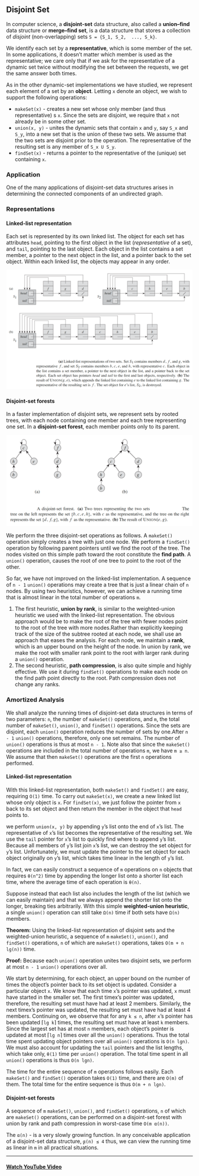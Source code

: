 ## Disjoint Set
In computer science, a __disjoint-set__ data structure, also called a __union–find__ data structure or __merge–find set__, is a data structure that stores a collection of _disjoint_ (non-overlapping) sets `S = {S_1, S_2,  ..., S_k}`.

We identify each set by a __representative__, which is some member of the set. In some applications, it doesn’t matter which member is used as the representative; we care only that if we ask for the representative of a dynamic set twice without modifying the set between the requests, we get the same answer both times.

As in the other dynamic-set implementations we have studied, we represent each element of a set by an __object__.  Letting `x` denote an object, we wish to support the following operations:
* `makeSet(x)` - creates a new set whose only member (and thus representative) s `x`. Since the sets are disjoint, we require that `x` not already be in some other set.
* `union(x, y)` - unites the dynamic sets that contain `x` and `y`, say `S_x` and `S_y`, into a new set that is the union of these two sets.  We assume that the two sets are disjoint prior to the operation. The representative of the resulting set is any member of `S_x U S_y`.
* `findSet(x)` - returns a pointer  to the representative  of the (unique)  set containing `x`.

### Application
One  of  the  many  applications  of  disjoint-set  data  structures  arises  in  determining  the  connected  components  of  an  undirected  graph.


### Representations
#### Linked-list representation
Each set is represented by its own linked list. The object for each set has attributes `head`, pointing  to the first object  in the list (_representative_ of a set),  and `tail`,  pointing  to the last object.   Each object in the list contains a set member, a pointer to the next object in the list, and a pointer back to the set object.  Within each linked list, the objects may appear in any order.

![linked-list-disjoint-set](./images/linked-list-disjoint-set.png)

#### Disjoint-set forests
In a faster implementation of disjoint sets, we represent sets by rooted trees, with each node containing one member and each tree representing one set.  In a __disjoint-set forest__, each member points only to its parent.

![disjoint-set-forest](./images/disjoint-set-forest.png)

We perform the three disjoint-set operations as follows. A `makeSet()` operation simply creates a tree with just one node.  We perform a `findSet()` operation by following parent pointers until we find the root of the tree.  The nodes visited on this  simple  path  toward  the  root  constitute  the __find path__. A `union()` operation, causes the root of one tree to point to the root of the other.

So far,  we have not improved on the linked-list  implementation.   A sequence  of `n - 1` `union()` operations may create a tree that is just a linear chain of `n` nodes. By using two heuristics, however, we can achieve a running time that is almost linear in the total number of operations `m`.

1. The first heuristic, __union by rank__, is similar to the weighted-union heuristic we used with the linked-list representation.  The obvious approach would be to make the root of the tree with fewer nodes point to the root of the tree with more nodes.Rather than explicitly keeping track of the size of the subtree rooted at each node, we shall use an approach that eases the analysis.  For each node,  we maintain a __rank__, which is an upper bound on the height of the node.  In union by rank,  we make the root with smaller rank point to the root with larger rank during a `union()` operation.
2. The second heuristic, __path compression__, is also quite simple and highly effective. We use it during `findSet()` operations to make each node on the find path point directly to the root. Path compression does not change any ranks.


### Amortized Analysis
We shall analyze the running times of disjoint-set data structures in terms of two parameters: `n`, the number of `makeSet()` operations, and `m`, the total number of `makeSet()`, `union()`, and `findSet()` operations. Since the sets  are disjoint,  each  `union()` operation  reduces  the number  of  sets by one.After `n - 1` `union()` operations,  therefore,  only one set remains.  The number of `union()` operations  is  thus  at  most `n - 1`.   Note  also  that  since  the  `makeSet()` operations are included in the total number of operations `m`, we have `m ≥ n`. We assume that then `makeSet()` operations are the first `n` operations performed.

#### Linked-list representation
With this linked-list  representation,  both `makeSet()` and `findSet()` are easy, requiring `O(1)` time.   To  carry  out  `makeSet(x)`,  we  create  a  new  linked  list whose only object is `x`. For `findSet(x)`, we just follow the pointer from `x` back to its set object and then return the member in the object that `head` points to.

we perform  `union(x, y)` by appending `y`’s list onto the end of `x`’s list. The representative of `x`’s list becomes the representative of the resulting set. We use the `tail` pointer for `x`’s list to quickly find where to append `y`’s list. Because all members of `y`’s list join `x`’s list, we can destroy the set object for `y`’s list. Unfortunately, we must update the pointer to the set object for each object originally on `y`’s list, which takes time linear in the length of `y`’s list.

In fact,  we can easily construct  a sequence  of `m` operations  on `n` objects that requires `θ(n^2)` time by appending the longer list onto a shorter list each time, where the average time of each operation is `θ(n)`.

Suppose instead that each list also includes the length of the list (which we can easily maintain) and that we always append the shorter list onto the longer, breaking ties arbitrarily.  With this simple __weighted-union heuristic__, a  single `union()` operation can still take `Ω(n)` time if both sets have `Ω(n)` members.

__Theorem:__ Using the linked-list representation of disjoint sets and the weighted-union heuristic, a sequence of `m` `makeSet()`, `union()`, and `findSet()` operations, `n` of which are `makeSet()` operations, takes `O(m + n lg(n))` time.

__Proof:__ Because  each `union()` operation  unites  two  disjoint  sets,  we  perform  at most `n - 1` `union()` operations over all.

We start by determining, for each object, an upper bound on the number of times the object’s pointer back to its set object is updated.  Consider a particular object `x`. We know that each time `x`’s pointer was updated, `x` must have started in the smaller set.  The first timex’s pointer  was updated,  therefore,  the resulting set must have had at least 2 members. Similarly, the next timex’s pointer was updated, the resulting set must have had at least 4 members.  Continuing on, we observe that for any `k ≤ n`, after `x`’s pointer has been updated &lceil;`lg k`&rceil; times, the resulting set must have at least `k` members.  Since the largest set has at most `n` members, each object’s pointer is updated at most &lceil;`lg n`&rceil; times over all the `union()` operations. Thus  the  total  time  spent  updating  object  pointers  over  all `union()` operations is `O(n lgn)`.  We must also account for updating the `tail` pointers and the list lengths, which take only‚ `θ(1)` time per `union()` operation.  The total time spent in all `union()` operations is thus `O(n lgn)`.

The time for the entire sequence of `m` operations follows easily.  Each `makeSet()` and `findSet()` operation takes `O(1)` time, and there are `O(m)` of them.  The total time for the entire sequence is thus `O(m + n lgn)`.

#### Disjoint-set forests
A sequence of `m` `makeSet()`, `union()`, and `findSet()` operations, `n` of which are `makeSet()` operations,  can be performed  on a disjoint-set  forest  with union  by rank and path compression in worst-case time `O(m α(n))`.

The `α(n)` - is a very slowly growing function. In any conceivable application of a disjoint-set data structure, ̨`α(n) ≤ 4` thus, we can view the running time as linear in `m` in all practical situations.

---

#### [Watch YouTube Video](https://www.youtube.com/watch?v=wU6udHRIkcc&t=4s)
